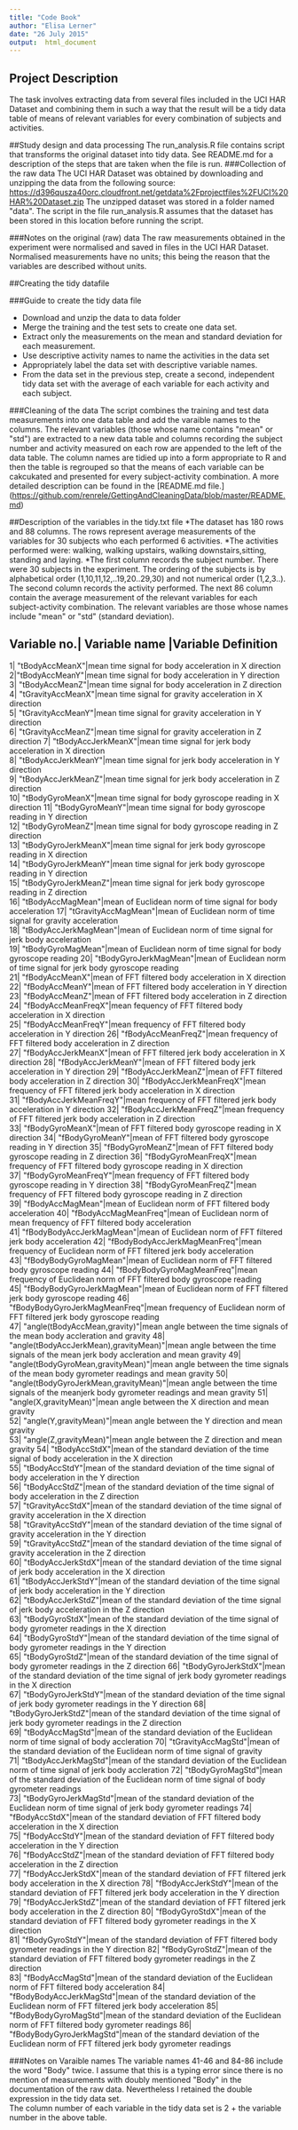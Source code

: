 ```yaml
---
title: "Code Book"
author: "Elisa Lerner"
date: "26 July 2015"
output:  html_document
---
```

## Project Description
The task involves extracting data from several files included in the UCI HAR Dataset and combining them in such a way that the result will be a tidy data table of means of relevant variables for every combination of subjects and activities.  

##Study design and data processing
The run_analysis.R file contains script that transforms the original dataset into tidy data. See README.md for a description of the steps that are taken when the file is run.
###Collection of the raw data
The UCI HAR Dataset was obtained by downloading and unzipping the data from the following source: https://d396qusza40orc.cloudfront.net/getdata%2Fprojectfiles%2FUCI%20HAR%20Dataset.zip
The unzipped dataset was stored in a folder named "data". The script in the file run_analysis.R assumes that the dataset has been stored in this location before running the script. 

###Notes on the original (raw) data 
The raw measurements obtained in the experiment were normalised and saved in files in the UCI HAR Dataset. Normalised measurements have no units; this being the reason that the variables are described without units.


##Creating the tidy datafile

###Guide to create the tidy data file
* Download  and unzip the data to data folder
* Merge the training and the test sets to create one data set.
* Extract only the measurements on the mean and standard deviation for each measurement.
* Use descriptive activity names to name the activities in the data set
* Appropriately label the data set with descriptive variable names. 
* From the data set in the previous step, create a second, independent tidy data set with the average of each variable for each activity and each subject.


###Cleaning of the data
The script combines the training and test data measurements into one data table and add the varaible names to the columns. The relevant variables (those whose name contains "mean" or "std") are extracted to a new data table and columns recording the subject number and activity measured on each row are appended to the left of the data table. The column names are tidied up into a form appropriate to R and then the table is regrouped so that the means of each variable can be cakcukated and presented for every subject-activity combination. A more detailed description can be found in the [README.md file.]  (https://github.com/renrele/GettingAndCleaningData/blob/master/README.md)

##Description of the variables in the tidy.txt file
*The dataset has 180 rows and 88 columns. The rows represent average measurements of the variables for 30 subjects who each performed 6 activities.
*The activities performed were: walking, walking upstairs, walking downstairs,sitting, standing and laying.
*The first column records the subject number. There were 30 subjects in the experiment. The ordering of the subjects is by alphabetical order (1,10,11,12,..19,20..29,30) and not numerical order (1,2,3..).  The second column records the activity performed. 
The next 86 column contain the average measurement of the relevant variables for each subject-activity combination. The relevant variables are those whose names include "mean" or "std" (standard deviation).

 Variable no.| Variable name |Variable Definition 
  -------------------------------------------------------------------
1| "tBodyAccMeanX"|mean time signal for body acceleration in X direction           
 2|"tBodyAccMeanY"|mean time signal for body acceleration in Y direction          
3| "tBodyAccMeanZ"|mean time signal for body acceleration in Z direction  
4| "tGravityAccMeanX"|mean time signal for gravity acceleration in X direction    
5| "tGravityAccMeanY"|mean time signal for gravity acceleration in Y direction     
6| "tGravityAccMeanZ"|mean time signal for gravity acceleration in Z direction
7| "tBodyAccJerkMeanX"|mean time signal for jerk body acceleration in X direction  
8| "tBodyAccJerkMeanY"|mean time signal for jerk body acceleration in Y direction  
9| "tBodyAccJerkMeanZ"|mean time signal for jerk body acceleration in Z direction  
10| "tBodyGyroMeanX"|mean time signal for body gyroscope reading in X direction
11| "tBodyGyroMeanY"|mean time signal for body gyroscope reading in Y direction     
12| "tBodyGyroMeanZ"|mean time signal for body gyroscope reading in Z direction  
13| "tBodyGyroJerkMeanX"|mean time signal for jerk body gyroscope reading in X direction     
14| "tBodyGyroJerkMeanY"|mean time signal for jerk body gyroscope reading in Y direction                       
15| "tBodyGyroJerkMeanZ"|mean time signal for jerk body gyroscope reading in Z direction     
16| "tBodyAccMagMean"|mean of Euclidean norm of time signal for body acceleration
17| "tGravityAccMagMean"|mean of Euclidean norm of time signal for gravity acceleration     
18|  "tBodyAccJerkMagMean"|mean of Euclidean norm of time signal for jerk body acceleration                      
19|  "tBodyGyroMagMean"|mean of Euclidean norm of time signal for body gyroscope reading
20|  "tBodyGyroJerkMagMean"|mean of Euclidean norm of time signal for jerk body gyroscope reading                    
21|  "fBodyAccMeanX"|mean of FFT filtered body acceleration in X direction
22|  "fBodyAccMeanY"|mean of FFT filtered body acceleration in Y direction
23|  "fBodyAccMeanZ"|mean of FFT filtered body acceleration in Z direction
24|  "fBodyAccMeanFreqX"|mean fequency of FFT filtered body acceleration in X direction                   
25|  "fBodyAccMeanFreqY"|mean frequency of FFT filtered body acceleration in Y direction
26|  "fBodyAccMeanFreqZ"|mean frequency of FFT filtered body acceleration in Z direction                   
27|  "fBodyAccJerkMeanX"|mean of FFT filtered jerk body acceleration in X direction
28|  "fBodyAccJerkMeanY"|mean of FFT filtered body jerk acceleration in Y direction
29|  "fBodyAccJerkMeanZ"|mean of FFT filtered body acceleration in Z direction
30|  "fBodyAccJerkMeanFreqX"|mean frequency of FFT filtered jerk body acceleration in X direction               
31|  "fBodyAccJerkMeanFreqY"|mean frequency of FFT filtered jerk body acceleration in Y direction
32|  "fBodyAccJerkMeanFreqZ"|mean frequency of FFT filtered jerk body acceleration in Z direction               
 33| "fBodyGyroMeanX"|mean of FFT filtered body gyroscope reading in X direction
34|  "fBodyGyroMeanY"|mean of FFT filtered body gyroscope reading in Y direction
35|  "fBodyGyroMeanZ"|mean of FFT filtered body gyroscope reading in Z direction
36|  "fBodyGyroMeanFreqX"|mean frequency of FFT filtered body gyroscope reading in X direction                  
37|  "fBodyGyroMeanFreqY"|mean frequency of FFT filtered body gyroscope reading in Y direction
38|  "fBodyGyroMeanFreqZ"|mean frequency of FFT filtered body gyroscope reading in Z direction                  
39|  "fBodyAccMagMean"|mean of Euclidean norm of FFT filtered body acceleration
40|  "fBodyAccMagMeanFreq"|mean of Euclidean norm of mean frequency of FFT filtered body acceleration                
41|  "fBodyBodyAccJerkMagMean"|mean of Euclidean norm of FFT filtered jerk body acceleration
42|  "fBodyBodyAccJerkMagMeanFreq"|mean frequency of Euclidean norm of FFT filtered jerk body acceleration         
43|  "fBodyBodyGyroMagMean"|mean of Euclidean norm of FFT filtered body gyroscope reading
44|  "fBodyBodyGyroMagMeanFreq"|mean frequency of Euclidean norm of FFT filtered body gyroscope reading           
45|  "fBodyBodyGyroJerkMagMean"|mean of Euclidean norm of FFT filtered jerk body gyroscope reading
46|  "fBodyBodyGyroJerkMagMeanFreq"|mean frequency of Euclidean norm of FFT filtered jerk body gyroscope reading        
47|  "angle(tBodyAccMean,gravity)"|mean angle between the time signals of the mean body accleration and gravity
48|  "angle(tBodyAccJerkMean),gravityMean)"|mean angle between the time signals of the  mean jerk body accleration and mean gravity
49|  "angle(tBodyGyroMean,gravityMean)"|mean angle between the time signals of the mean body gyrometer readings and mean gravity
50|  "angle(tBodyGyroJerkMean,gravityMean)"|mean angle between the time signals of the meanjerk body gyrometer readings and mean gravity
51|  "angle(X,gravityMean)"|mean angle between the X direction and mean gravity     
52|  "angle(Y,gravityMean)"|mean angle between the Y direction and mean gravity   
53|  "angle(Z,gravityMean)"|mean angle between the Z direction and mean gravity
54|  "tBodyAccStdX"|mean of the standard deviation of the time signal of body acceleration in the X direction                        
55|  "tBodyAccStdY"|mean of the standard deviation of the time signal of body acceleration in the Y direction                  
56|  "tBodyAccStdZ"|mean of the standard deviation of the time signal of body acceleration in the Z direction                           
57|  "tGravityAccStdX"|mean of the standard deviation of the time signal of gravity acceleration in the X direction   
58|  "tGravityAccStdY"|mean of the standard deviation of the time signal of gravity acceleration in the Y direction                       
59|  "tGravityAccStdZ"|mean of the standard deviation of the time signal of gravity acceleration in the Z direction  
60|  "tBodyAccJerkStdX"|mean of the standard deviation of the time signal of jerk body acceleration in the X direction                      
61|  "tBodyAccJerkStdY"|mean of the standard deviation of the time signal of jerk body acceleration in the Y direction  
62|  "tBodyAccJerkStdZ"|mean of the standard deviation of the time signal of jerk body acceleration in the Z direction                      
63|  "tBodyGyroStdX"|mean of the standard deviation of the time signal of body gyrometer readings in the X direction  
64|  "tBodyGyroStdY"|mean of the standard deviation of the time signal of body gyrometer readings in the Y direction                       
65|  "tBodyGyroStdZ"|mean of the standard deviation of the time signal of body gyrometer readings in the Z direction
66|  "tBodyGyroJerkStdX"|mean of the standard deviation of the time signal of jerk body gyrometer readings in the X direction                   
67|  "tBodyGyroJerkStdY"|mean of the standard deviation of the time signal of jerk body gyrometer readings in the Y direction
68|  "tBodyGyroJerkStdZ"|mean of the standard deviation of the time signal of jerk body gyrometer readings in the Z direction                   
69|  "tBodyAccMagStd"|mean of the standard deviation of the Euclidean norm of time signal of body accleration
70|  "tGravityAccMagStd"|mean of the standard deviation of the Euclidean norm of time signal of gravity                   
71|  "tBodyAccJerkMagStd"|mean of the standard deviation of the Euclidean norm of time signal of jerk body accleration
72|  "tBodyGyroMagStd"|mean of the standard deviation of the Euclidean norm of time signal of body gyrometer readings                    
73|  "tBodyGyroJerkMagStd"|mean of the standard deviation of the Euclidean norm of time signal of jerk body gyrometer readings 
74|  "fBodyAccStdX"|mean of the standard deviation of FFT filtered body acceleration in the X direction                         
75|  "fBodyAccStdY"|mean of the standard deviation of FFT filtered body acceleration in the Y direction        
76|  "fBodyAccStdZ"|mean of the standard deviation of FFT filtered body acceleration in the Z direction                         
77|  "fBodyAccJerkStdX"|mean of the standard deviation of FFT filtered jerk body acceleration in the X direction 
78|  "fBodyAccJerkStdY"|mean of the standard deviation of FFT filtered jerk body acceleration in the Y direction                     
79|  "fBodyAccJerkStdZ"|mean of the standard deviation of FFT filtered jerk body acceleration in the Z direction 
80|  "fBodyGyroStdX"|mean of the standard deviation of FFT filtered body gyrometer readings in the X direction                        
81|  "fBodyGyroStdY"|mean of the standard deviation of FFT filtered body gyrometer readings in the Y direction
82|  "fBodyGyroStdZ"|mean of the standard deviation of FFT filtered body gyrometer readings in the Z direction                       
83|  "fBodyAccMagStd"|mean of the standard deviation of the Euclidean norm of FFT filtered body acceleration
84|  "fBodyBodyAccJerkMagStd"|mean of the standard deviation of the Euclidean norm of FFT filtered jerk body acceleration
85|  "fBodyBodyGyroMagStd"|mean of the standard deviation of the Euclidean norm of FFT filtered body gyrometer readings
86|  "fBodyBodyGyroJerkMagStd"|mean of the standard deviation of the Euclidean norm of FFT filtered jerk body gyrometer readings            

###Notes on Varaible names
The variable names 41-46 and 84-86 include the word "Body" twice. I assume that this is a typing error since there is no mention of measurements with doubly mentioned "Body" in the documentation of the raw data. Nevertheless I retained the double expression in the tidy data set.  
The column number of each variable in the tidy data set is 2 + the variable number in the above table. 


